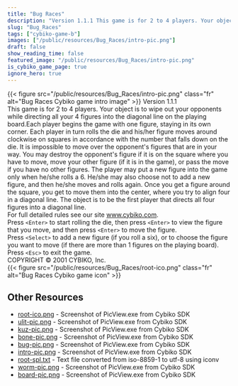 ```yaml
---
title: "Bug Races"
description: "Version 1.1.1 This game is for 2 to 4 players. Your object is to wipe out your opponents while directing all your 4 figures into the diagonal line on the playing board.Each player begins the game with one figure, staying in its own corner. Each player in turn rolls the die and h..."
slug: "Bug_Races"
tags: ["cybiko-game-b"]
images: ["/public/resources/Bug_Races/intro-pic.png"]
draft: false
show_reading_time: false
featured_image: "/public/resources/Bug_Races/intro-pic.png"
is_cybiko_game_page: true
ignore_hero: true
---
```

{{< figure src="/public/resources/Bug_Races/intro-pic.png" class="fr" alt="Bug Races Cybiko game intro image" >}}
Version 1.1.1 \
This game is for 2 to 4 players. Your object is to wipe out your opponents while directing all your 4 figures into the diagonal line on the playing board.Each player begins the game with one figure, staying in its own corner. Each player in turn rolls the die and his/her figure moves around clockwise on squares in accordance with the number that falls down on the die. It is impossible to move over the opponent's figures that are in your way. You may destroy the opponent's figure if it is on the square where you have to move, move your other figure (if it is in the game), or pass the move if you have no other figures. The player may put a new figure into the game only when he/she rolls a 6. He/she may also choose not to add a new figure, and then he/she moves and rolls again.  Once you get a figure around the square, you get to move them into the center, where you try to align four in a diagonal line.  The object is to be the first player that directs all four figures into a diagonal line. \
For full detailed rules see our site www.cybiko.com.   \
Press `<Enter>`  to start rolling the die, then press `<Enter>`  to view the figure that you move, and then press `<Enter>`  to move the figure. \
Press `<Select>`  to add a new figure (if you roll a six), or to choose the figure you want to move (if there are more than 1 figures on the playing board). \
Press `<Esc>`  to exit the game. \
COPYRIGHT © 2001 CYBIKO, Inc. \
 {{< figure src="/public/resources/Bug_Races/root-ico.png" class="fr" alt="Bug Races Cybiko game icon" >}}

## Other Resources
* [root-ico.png](/public/resources/Bug_Races/root-ico.png) - Screenshot of PicView.exe from Cybiko SDK
* [ulit-pic.png](/public/resources/Bug_Races/ulit-pic.png) - Screenshot of PicView.exe from Cybiko SDK
* [kuz-pic.png](/public/resources/Bug_Races/kuz-pic.png) - Screenshot of PicView.exe from Cybiko SDK
* [bone-pic.png](/public/resources/Bug_Races/bone-pic.png) - Screenshot of PicView.exe from Cybiko SDK
* [bug-pic.png](/public/resources/Bug_Races/bug-pic.png) - Screenshot of PicView.exe from Cybiko SDK
* [intro-pic.png](/public/resources/Bug_Races/intro-pic.png) - Screenshot of PicView.exe from Cybiko SDK
* [root-spl.txt](/public/resources/Bug_Races/root-spl.txt) - Text file converted from iso-8859-1 to utf-8 using iconv
* [worm-pic.png](/public/resources/Bug_Races/worm-pic.png) - Screenshot of PicView.exe from Cybiko SDK
* [board-pic.png](/public/resources/Bug_Races/board-pic.png) - Screenshot of PicView.exe from Cybiko SDK

